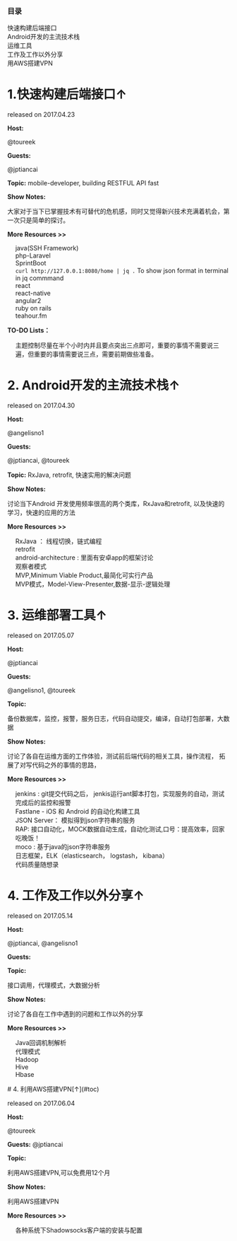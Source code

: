 <div id="toc">

### 目录

- [快速构建后端接口](#api)
- [Android开发的主流技术栈](#android)
- [运维工具](#ops)
- [工作及工作以外分享](#job)
- [用AWS搭建VPN](#vpn)

<div id="api">

# 1.快速构建后端接口[↑](#toc)

released on 2017.04.23

**Host:**

@toureek

**Guests:**

@jptiancai 

**Topic:**
mobile-developer, building RESTFUL API fast

**Show Notes:**

大家对于当下已掌握技术有可替代的危机感，同时又觉得新兴技术充满着机会，第一次只是简单的探讨。


**More Resources >>**

- [java(SSH Framework)]()
- [php-Laravel]()
- [SprintBoot]()
- `curl http://127.0.0.1:8080/home | jq .`   To show json format in terminal in jq commmand
- react
- react-native
- angular2
- ruby on rails
- teahour.fm

**TO-DO Lists：**

- 主题控制尽量在半个小时内并且要点突出三点即可，重要的事情不需要说三遍，但重要的事情需要说三点，需要前期做些准备。

<div id="android">

# 2. Android开发的主流技术栈[↑](#toc)

released on 2017.04.30

**Host:**

@angelisno1

**Guests:**

@jptiancai, @toureek

**Topic:**
RxJava, retrofit, 快速实用的解决问题

**Show Notes:**

讨论当下Android 开发使用频率很高的两个类库，RxJava和retrofit, 以及快速的学习，快速的应用的方法

**More Resources >>**

- [RxJava](https://github.com/ReactiveX/RxJava) ： 线程切换，链式编程
- [retrofit](https://github.com/square/retrofit)
- [android-architecture](https://github.com/googlesamples/android-architecture) : 里面有安卓app的框架讨论
- 观察者模式
- MVP,Minimum Viable Product,最简化可实行产品
- MVP模式，Model-View-Presenter,数据-显示-逻辑处理


<div id="ops">

# 3. 运维部署工具[↑](#toc)


released on 2017.05.07

**Host:**

@jptiancai

**Guests:**

@angelisno1, @toureek

**Topic:**

备份数据库，监控，报警，服务日志，代码自动提交，编译，自动打包部署，大数据  

**Show Notes:**

讨论了各自在运维方面的工作体验，测试前后端代码的相关工具，操作流程， 拓展了对写代码之外的事情的思路， 

**More Resources >>**

- jenkins : git提交代码之后， jenkis运行ant脚本打包，实现服务的自动，测试完成后的监控和报警
- Fastlane - iOS 和 Android 的自动化构建工具
- [JSON Server](https://github.com/typicode/json-server)： 模拟得到json字符串的服务
- [RAP](https://github.com/thx/RAP): 接口自动化，MOCK数据自动生成，自动化测试,口号：提高效率，回家吃晚饭！
- [moco](https://github.com/dreamhead/moco) : 基于java的json字符串服务
- 日志框架，ELK（elasticsearch， logstash， kibana）
- [代码质量随想录](http://agilemobidev.com/eastarlee/category/code-quality/)

<div id="job">

# 4. 工作及工作以外分享[↑](#toc)


released on 2017.05.14

**Host:**

@jptiancai, @angelisno1

**Guests:**



**Topic:**

接口调用，代理模式，大数据分析

**Show Notes:**

讨论了各自在工作中遇到的问题和工作以外的分享

**More Resources >>**

- [Java回调机制解析](http://blog.csdn.net/bjyfb/article/details/10462555)
- 代理模式
- Hadoop
- Hive
- Hbase

<div id="vpn">
# 4. 利用AWS搭建VPN[↑](#toc)


released on 2017.06.04

**Host:**

@toureek

**Guests:**
@jptiancai


**Topic:**

利用AWS搭建VPN,可以免费用12个月

**Show Notes:**

利用AWS搭建VPN

**More Resources >>**

- [各种系统下Shadowsocks客户端的安装与配置](http://www.jeyzhang.com/how-to-install-and-setup-shadowsocks-client-in-different-os.html)




